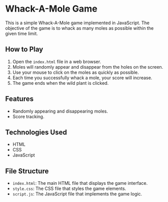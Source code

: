 # Whack-A-Mole Game

This is a simple Whack-A-Mole game implemented in JavaScript. The objective of the game is to whack as many moles as possible within the given time limit.

## How to Play

1. Open the `index.html` file in a web browser.
2. Moles will randomly appear and disappear from the holes on the screen.
3. Use your mouse to click on the moles as quickly as possible.
4. Each time you successfully whack a mole, your score will increase.
5. The game ends when the wild plant is clicked.

## Features

- Randomly appearing and disappearing moles.
- Score tracking.

## Technologies Used

- HTML
- CSS
- JavaScript

## File Structure

- `index.html`: The main HTML file that displays the game interface.
- `style.css`: The CSS file that styles the game elements.
- `script.js`: The JavaScript file that implements the game logic.

